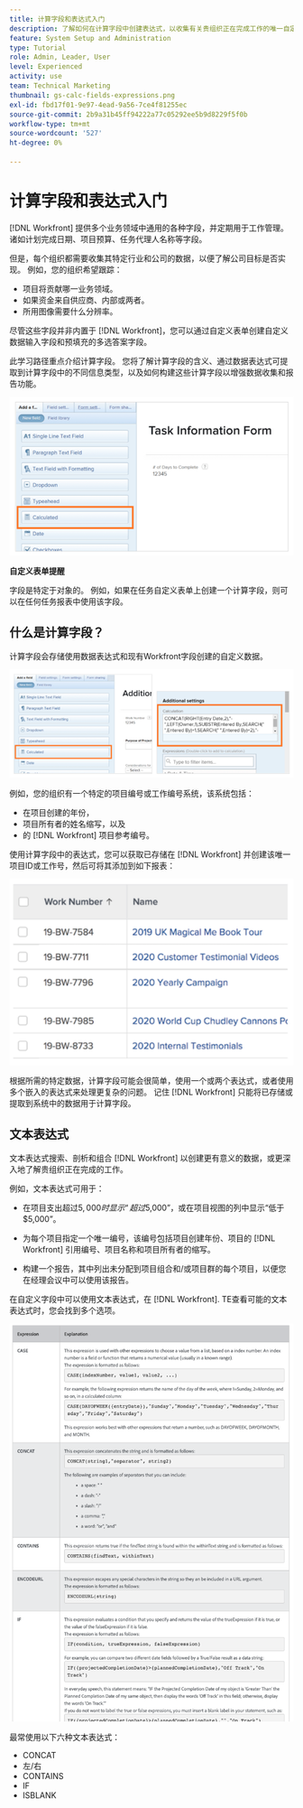 ```yaml
---
title: 计算字段和表达式入门
description: 了解如何在计算字段中创建表达式，以收集有关贵组织正在完成工作的唯一自定义数据。
feature: System Setup and Administration
type: Tutorial
role: Admin, Leader, User
level: Experienced
activity: use
team: Technical Marketing
thumbnail: gs-calc-fields-expressions.png
exl-id: fbd17f01-9e97-4ead-9a56-7ce4f81255ec
source-git-commit: 2b9a31b45ff94222a77c05292ee5b9d8229f5f0b
workflow-type: tm+mt
source-wordcount: '527'
ht-degree: 0%

---
```


# 计算字段和表达式入门

<!-- **Note**: The expression examples shown are simple and some may be mitigated by fields already supplied by  . However, the examples are used to illustrate the foundational knowledge needed in order to build expressions in Workfront.-->

[!DNL Workfront] 提供多个业务领域中通用的各种字段，并定期用于工作管理。 诸如计划完成日期、项目预算、任务代理人名称等字段。

但是，每个组织都需要收集其特定行业和公司的数据，以便了解公司目标是否实现。 例如，您的组织希望跟踪：

* 项目将贡献哪一业务领域。
* 如果资金来自供应商、内部或两者。
* 所用图像需要什么分辨率。

尽管这些字段并非内置于 [!DNL Workfront]，您可以通过自定义表单创建自定义数据输入字段和预填充的多选答案字段。

此学习路径重点介绍计算字段。 您将了解计算字段的含义、通过数据表达式可提取到计算字段中的不同信息类型，以及如何构建这些计算字段以增强数据收集和报告功能。

![资源管理设置一个寻呼机](assets/GS01.png)

**自定义表单提醒**

字段是特定于对象的。 例如，如果在任务自定义表单上创建一个计算字段，则可以在任何任务报表中使用该字段。

## 什么是计算字段？

计算字段会存储使用数据表达式和现有Workfront字段创建的自定义数据。

![具有利用率的工作负载平衡器报告](assets/GS02.png)

例如，您的组织有一个特定的项目编号或工作编号系统，该系统包括：

* 在项目创建的年份，
* 项目所有者的姓名缩写，以及
* 的 [!DNL Workfront] 项目参考编号。


使用计算字段中的表达式，您可以获取已存储在 [!DNL Workfront] 并创建该唯一项目ID或工作号，然后可将其添加到如下报表：

![具有利用率的工作负载平衡器报告](assets/GS03.png)

根据所需的特定数据，计算字段可能会很简单，使用一个或两个表达式，或者使用多个嵌入的表达式来处理更复杂的问题。 记住 [!DNL Workfront] 只能将已存储或提取到系统中的数据用于计算字段。

## 文本表达式

文本表达式搜索、剖析和组合 [!DNL Workfront] 以创建更有意义的数据，或更深入地了解贵组织正在完成的工作。

例如，文本表达式可用于：

* 在项目支出超过$5,000时显示“超过$5,000”，或在项目视图的列中显示“低于$5,000”。

* 为每个项目指定一个唯一编号，该编号包括项目创建年份、项目的  [!DNL Workfront] 引用编号、项目名称和项目所有者的缩写。

* 构建一个报告，其中列出未分配到项目组合和/或项目群的每个项目，以便您在经理会议中可以使用该报告。

在自定义字段中可以使用文本表达式，在 [!DNL Workfront].
TE查看可能的文本表达式时，您会找到多个选项。

![资源管理设置一个寻呼机](assets/TE01.png)

最常使用以下六种文本表达式：

* CONCAT
* 左/右
* CONTAINS
* IF
* ISBLANK